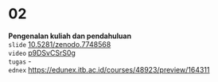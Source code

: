 # 02
**Pengenalan kuliah dan pendahuluan** \
`slide` [10.5281/zenodo.7748568](https://doi.org/10.5281/zenodo.7748568) \
`video` [p9DSvCSrS0g](https://youtu.be/p9DSvCSrS0g) \
`tugas` - \
`ednex` https://edunex.itb.ac.id/courses/48923/preview/164311
